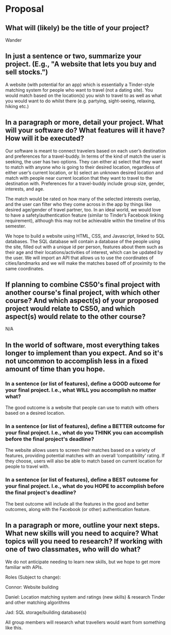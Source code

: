# Proposal

## What will (likely) be the title of your project?

Wander

## In just a sentence or two, summarize your project. (E.g., "A website that lets you buy and sell stocks.")

A website (with potential for an app) which is essentially a Tinder-style matching system for
people who want to travel (not a dating site). You would match based on the location(s) you wish
to travel to as well as what you would want to do whilst there (e.g. partying, sight-seeing, relaxing, hiking etc.)

## In a paragraph or more, detail your project. What will your software do? What features will it have? How will it be executed?

Our software is meant to connect travelers based on each user’s destination and preferences for a travel-buddy.
In terms of the kind of match the user is seeking, the user has two options. They can either a) select that they want to match
with anyone who is going to their desired location, regardless of either user’s current location, or b) select an unknown desired
location and match with people near current location that they want to travel to the destination with. Preferences for a travel-buddy
include group size, gender, interests, and age.

The match would be rated on how many of the selected interests overlap, and the user can filter who they come across in the app by things
like desired age/gender of travel partner, too. In an ideal world, we would love to have a safety/authentication feature (similar to Tinder’s
Facebook linking requirement), although this may not be achievable within the timeline of this semester.

We hope to build a website using HTML, CSS, and Javascript, linked to SQL databases. The SQL database will contain a database of the people
using the site, filled out with a unique id per person, features about them such as their age and their locations/activities of interest,
which can be updated by the user. We will import an API that allows us to use the coordinates of cities/landmarks and we will make the matches
based off of proximity to the same coordinates.

## If planning to combine CS50's final project with another course's final project, with which other course? And which aspect(s) of your proposed project would relate to CS50, and which aspect(s) would relate to the other course?

N/A

## In the world of software, most everything takes longer to implement than you expect. And so it's not uncommon to accomplish less in a fixed amount of time than you hope.

### In a sentence (or list of features), define a GOOD outcome for your final project. I.e., what WILL you accomplish no matter what?

The good outcome is a website that people can use to match with others based on a desired location.

### In a sentence (or list of features), define a BETTER outcome for your final project. I.e., what do you THINK you can accomplish before the final project's deadline?

The website allows users to screen their matches based on a variety of features, providing potential matches with an overall ‘compatibility’ rating.
If they choose, users will also be able to match based on current location for people to travel with.

### In a sentence (or list of features), define a BEST outcome for your final project. I.e., what do you HOPE to accomplish before the final project's deadline?

The best outcome will include all the features in the good and better outcomes, along with the Facebook (or other) authentication feature.

## In a paragraph or more, outline your next steps. What new skills will you need to acquire? What topics will you need to research? If working with one of two classmates, who will do what?

We do not anticipate needing to learn new skills, but we hope to get more familiar with APIs.

Roles (Subject to change):

Connor: Website building

Daniel: Location matching system and ratings (new skills) & research Tinder and other matching algorithms

Jad: SQL storage/building database(s)

All group members will research what travellers would want from something like this.
